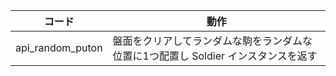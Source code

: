 | コード                      | 動作                                                    |
|-----------------------------|-------------------------------------------------------------------------------------------------------------------|
| api_random_puton            | 盤面をクリアしてランダムな駒をランダムな位置に1つ配置し Soldier インスタンスを返す |
